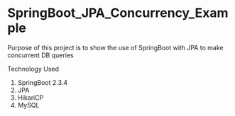 # SpringBoot_JPA_Concurrency_Example

Purpose of this project is to show the use of SpringBoot with JPA to make concurrent DB queries

Technology Used
1. SpringBoot 2.3.4
2. JPA
3. HikariCP
4. MySQL



